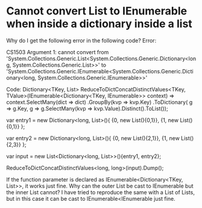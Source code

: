 
# Cannot convert List to IEnumerable when inside a dictionary inside a list

Why do I get the following error in the following code?
Error:

CS1503 Argument 1: cannot convert from 'System.Collections.Generic.List<System.Collections.Generic.Dictionary<long, System.Collections.Generic.List>>' to 'System.Collections.Generic.IEnumerable<System.Collections.Generic.Dictionary<long, System.Collections.Generic.IEnumerable>>'

Code:
Dictionary<TKey, List<TValue>> ReduceToDictConcatDistinctValues<TKey, TValue>(IEnumerable<Dictionary<TKey, IEnumerable<TValue>>> context)
    => context.SelectMany(dict => dict)
        .GroupBy(kvp => kvp.Key)
        .ToDictionary(
            g => g.Key,
            g => g.SelectMany(kvp => kvp.Value).Distinct().ToList());
            
var entry1 = new Dictionary<long, List<long>>(){
    {0, new List<long>(){0,1}},
    {1, new List<long>(){0,1}}
};
    
var entry2 = new Dictionary<long, List<long>>(){
    {0, new List<long>(){2,1}},
    {1, new List<long>(){2,3}}
};

var input = new List<Dictionary<long, List<long>>>(){entry1, entry2};

ReduceToDictConcatDistinctValues<long, long>(input).Dump();

If the function parameter is declared as IEnumerable<Dictionary<TKey, List<TValue>>>, it works just fine. Why can the outer List be cast to IEnumerable but the inner List cannot?
I have tried to reproduce the same with a List of Lists, but in this case it can be cast to IEnumerable<IEnumerable<X> just fine.

        
